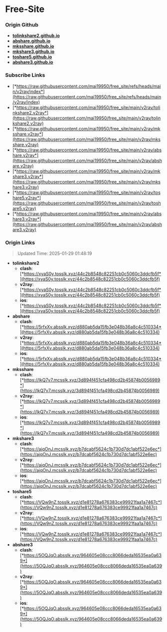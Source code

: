 # Free-Site

### Origin Github

- [**tolinkshare2.github.io**](https://github.com/tolinkshare2/tolinkshare2.github.io)
- [**abshare.github.io**](https://github.com/abshare/abshare.github.io)
- [**mksshare.github.io**](https://github.com/mksshare/mksshare.github.io)
- [**mkshare3.github.io**](https://github.com/mkshare3/mkshare3.github.io)
- [**toshare5.github.io**](https://github.com/toshare5/toshare5.github.io)
- [**abshare3.github.io**](https://github.com/abshare3/abshare3.github.io)

### Subscribe Links

- [*https://raw.githubusercontent.com/mai19950/free_site/refs/heads/main/v2ray/index*](https://raw.githubusercontent.com/mai19950/free_site/refs/heads/main/v2ray/index)
- [*https://raw.githubusercontent.com/mai19950/free_site/main/v2ray/tolinkshare2.v2ray*](https://raw.githubusercontent.com/mai19950/free_site/main/v2ray/tolinkshare2.v2ray)
- [*https://raw.githubusercontent.com/mai19950/free_site/main/v2ray/mksshare.v2ray*](https://raw.githubusercontent.com/mai19950/free_site/main/v2ray/mksshare.v2ray)
- [*https://raw.githubusercontent.com/mai19950/free_site/main/v2ray/abshare.v2ray*](https://raw.githubusercontent.com/mai19950/free_site/main/v2ray/abshare.v2ray)
- [*https://raw.githubusercontent.com/mai19950/free_site/main/v2ray/mkshare3.v2ray*](https://raw.githubusercontent.com/mai19950/free_site/main/v2ray/mkshare3.v2ray)
- [*https://raw.githubusercontent.com/mai19950/free_site/main/v2ray/toshare5.v2ray*](https://raw.githubusercontent.com/mai19950/free_site/main/v2ray/toshare5.v2ray)
- [*https://raw.githubusercontent.com/mai19950/free_site/main/v2ray/abshare3.v2ray*](https://raw.githubusercontent.com/mai19950/free_site/main/v2ray/abshare3.v2ray)

### Origin Links

> Updated Time: 2025-01-29 01:48:19

- **tolinkshare2**
  - **clash**: [*https://xyaS0y.tosslk.xyz/44c2b8548c82251cb0c5060c3ddcfb5f*](https://xyaS0y.tosslk.xyz/44c2b8548c82251cb0c5060c3ddcfb5f)
  - **v2ray**: [*https://xyaS0y.tosslk.xyz/44c2b8548c82251cb0c5060c3ddcfb5f*](https://xyaS0y.tosslk.xyz/44c2b8548c82251cb0c5060c3ddcfb5f)
  - **ios**: [*https://xyaS0y.tosslk.xyz/44c2b8548c82251cb0c5060c3ddcfb5f*](https://xyaS0y.tosslk.xyz/44c2b8548c82251cb0c5060c3ddcfb5f)
- **abshare**
  - **clash**: [*https://5rfxXv.absslk.xyz/d880ab5da15fb3e048b36a8c4c510334*](https://5rfxXv.absslk.xyz/d880ab5da15fb3e048b36a8c4c510334)
  - **v2ray**: [*https://5rfxXv.absslk.xyz/d880ab5da15fb3e048b36a8c4c510334*](https://5rfxXv.absslk.xyz/d880ab5da15fb3e048b36a8c4c510334)
  - **ios**: [*https://5rfxXv.absslk.xyz/d880ab5da15fb3e048b36a8c4c510334*](https://5rfxXv.absslk.xyz/d880ab5da15fb3e048b36a8c4c510334)
- **mksshare**
  - **clash**: [*https://IkQ7v7.mcsslk.xyz/3d894f451cfa498cd2b45874b0056989*](https://IkQ7v7.mcsslk.xyz/3d894f451cfa498cd2b45874b0056989)
  - **v2ray**: [*https://IkQ7v7.mcsslk.xyz/3d894f451cfa498cd2b45874b0056989*](https://IkQ7v7.mcsslk.xyz/3d894f451cfa498cd2b45874b0056989)
  - **ios**: [*https://IkQ7v7.mcsslk.xyz/3d894f451cfa498cd2b45874b0056989*](https://IkQ7v7.mcsslk.xyz/3d894f451cfa498cd2b45874b0056989)
- **mkshare3**
  - **clash**: [*https://ajqOnJ.mcsslk.xyz/b7dcabf5624c1b730d7dc1abf522e6ec*](https://ajqOnJ.mcsslk.xyz/b7dcabf5624c1b730d7dc1abf522e6ec)
  - **v2ray**: [*https://ajqOnJ.mcsslk.xyz/b7dcabf5624c1b730d7dc1abf522e6ec*](https://ajqOnJ.mcsslk.xyz/b7dcabf5624c1b730d7dc1abf522e6ec)
  - **ios**: [*https://ajqOnJ.mcsslk.xyz/b7dcabf5624c1b730d7dc1abf522e6ec*](https://ajqOnJ.mcsslk.xyz/b7dcabf5624c1b730d7dc1abf522e6ec)
- **toshare5**
  - **clash**: [*https://VQw9nZ.tosslk.xyz/d1e81278a676383ce99921faa1a7467c*](https://VQw9nZ.tosslk.xyz/d1e81278a676383ce99921faa1a7467c)
  - **v2ray**: [*https://VQw9nZ.tosslk.xyz/d1e81278a676383ce99921faa1a7467c*](https://VQw9nZ.tosslk.xyz/d1e81278a676383ce99921faa1a7467c)
  - **ios**: [*https://VQw9nZ.tosslk.xyz/d1e81278a676383ce99921faa1a7467c*](https://VQw9nZ.tosslk.xyz/d1e81278a676383ce99921faa1a7467c)
- **abshare3**
  - **clash**: [*https://5OQJqO.absslk.xyz/964605e08ccc8066deda16535ea0a639*](https://5OQJqO.absslk.xyz/964605e08ccc8066deda16535ea0a639)
  - **v2ray**: [*https://5OQJqO.absslk.xyz/964605e08ccc8066deda16535ea0a639*](https://5OQJqO.absslk.xyz/964605e08ccc8066deda16535ea0a639)
  - **ios**: [*https://5OQJqO.absslk.xyz/964605e08ccc8066deda16535ea0a639*](https://5OQJqO.absslk.xyz/964605e08ccc8066deda16535ea0a639)
